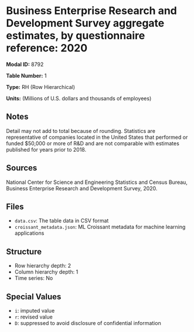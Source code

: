 # Business Enterprise Research and Development Survey aggregate estimates, by questionnaire reference: 2020

**Modal ID:** 8792

**Table Number:** 1

**Type:** RH (Row Hierarchical)

**Units:** (Millions of U.S. dollars and thousands of employees)

## Notes

Detail may not add to total because of rounding. Statistics are representative of companies located in the United States that performed or funded $50,000 or more of R&D and are not comparable with estimates published for years prior to 2018.

## Sources

National Center for Science and Engineering Statistics and Census Bureau, Business Enterprise Research and Development Survey, 2020.

## Files

- `data.csv`: The table data in CSV format
- `croissant_metadata.json`: ML Croissant metadata for machine learning applications

## Structure

- Row hierarchy depth: 2
- Column hierarchy depth: 1
- Time series: No

## Special Values

- `i`: imputed value
- `r`: revised value
- `D`: suppressed to avoid disclosure of confidential information
